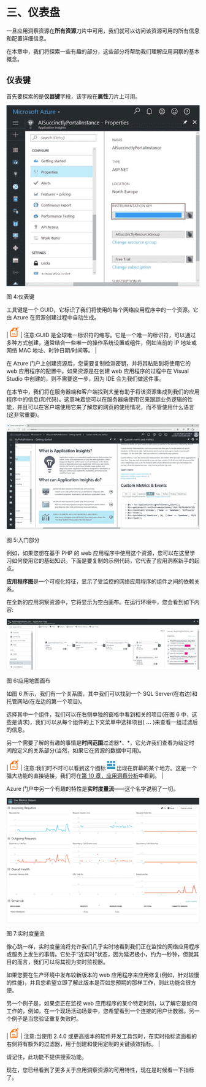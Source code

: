 # 三、仪表盘

一旦应用洞察资源在**所有资源**刀片中可用，我们就可以访问该资源可用的所有信息和配置详细信息。

在本章中，我们将探索一些有趣的部分，这些部分将帮助我们理解应用洞察的基本概念。

## 仪表键

首先要探索的是**仪器键**字段，该字段在**属性**刀片上可用。

![](img/image008.jpg)

图 4:仪表键

工具键是一个 GUID，它标识了我们将使用的每个网络应用程序中的一个资源。它由 Azure 在资源创建过程中自动生成。

| ![](img/note.png) | 注意:GUID 是全球唯一标识符的缩写。它是一个唯一的标识符，可以通过多种方式创建，通常结合一些唯一的操作系统设置或组件，例如当前的 IP 地址或网络 MAC 地址、时钟日期/时间等。 |

在 Azure 门户上创建资源后，您需要复制检测密钥，并将其粘贴到将使用它的 web 应用程序的配置中。如果资源是在创建 web 应用程序的过程中在 Visual Studio 中创建的，则不需要这一步，因为 IDE 会为我们做这件事。

在本节中，我们将在服务器端和客户端找到大量有助于将该资源集成到我们的应用程序中的信息(和代码)。这意味着您可以在服务器端使用它来跟踪业务逻辑的性能，并且可以在客户端使用它来了解您的网页的使用情况，而不管使用什么语言(这非常重要)。

![](img/image010.jpg)

图 5:入门部分

例如，如果您想在基于 PHP 的 web 应用程序中使用这个资源，您可以在这里学习如何使用它的基础知识。下面是要复制的示例代码，它代表了应用洞察新手的起点。

**应用程序图**是一个可视化特征，显示了受监控的网络应用程序的组件之间的依赖关系。

在全新的应用洞察资源中，它将显示为空白画布。在运行环境中，您会看到如下内容:

![](img/image011.png)

图 6:应用地图画布

如图 6 所示，我们有一个关系图，其中我们可以找到一个 SQL Server(在右边)和托管网站(在左边的第一个项目)。

选择其中一个组件，我们可以在右侧单独的窗格中看到相关的项目(在图 6 中，这些是请求)，我们可以从每个组件的上下文菜单中选择项目( **…** )来查看一组过滤后的信息。

另一个需要了解的有趣的事情是**时间范围**过滤器*、*，它允许我们查看为给定时间段定义的关系部分(当然，如果它在资源的数据中可用)。

| ![](img/note.png) | 注意:我们时不时可以看到这个图标![](img/image013.png)出现在屏幕的某个地方。这是一个强大功能的直接链接，我们将在[第 10 章，应用洞察分析](10.html#sigil_toc_id_55)中看到。 |

Azure 门户中另一个有趣的特性是**实时度量流**——这个名字说明了一切。

![](img/image014.png)

图 7:实时度量流

像心跳一样，实时度量流将允许我们几乎实时地看到我们正在监控的网络应用程序或服务上发生的事情。它处于“近实时”状态，因为延迟极小，约为一秒钟，但就其目的而言，我们可以将其视为实时监视器。

如果您要在生产环境中发布较新版本的 web 应用程序来应用修复(例如，针对较慢的性能)，并且您希望立即了解此版本是否如您预期的那样工作，则此功能会很方便。

另一个例子是，如果您正在监视 web 应用程序的某个特定时刻，以了解它是如何工作的，例如，在一个现场活动场景中，您希望看到一个连接的用户计数器。另一个例子是当您验证重复失败时。

| ![](img/note.png) | 注意:当使用 2.4.0 或更高版本的软件开发工具包时，在实时指标流面板的右侧将有额外的过滤器，用于创建和使用定制的关键绩效指标。 |

请记住，此功能不提供搜索功能。

现在，您已经看到了更多关于应用洞察资源的可用特性，现在是时候看一下指标了。